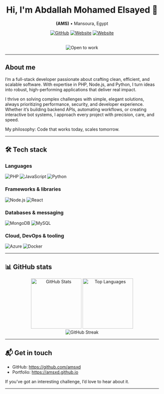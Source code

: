 <div align="center">
  <h1>Hi, I'm <span title="Your name">Abdallah Mohamed Elsayed</span> 👋</h1>
  <p><strong>(AMS)</strong> • Mansoura, Egypt</p>

  <!-- Quick contact badges -->
  <a href="https://github.com/amsxd" target="_blank"><img alt="GitHub" src="https://img.shields.io/badge/GitHub-Follow-181717?style=for-the-badge&logo=github&logoColor=white"></a>
  <a href="https://amsxd.github.io" target="_blank"><img alt="Website" src="https://img.shields.io/badge/Website-Visit-4B9CE2?style=for-the-badge&logo=vercel&logoColor=white"></a>
  <a href="https://discord.com/users/404014131063160843" target="_blank"><img alt="Website" src="https://img.shields.io/badge/Discord-Add-7289da?style=for-the-badge&logo=discord&logoColor=white"></a>

  <br/>
  <img src="https://img.shields.io/badge/Open%20to-Collaboration%20%7C%20Freelance%20%7C%20Full--time-7c3aed?style=flat-square" alt="Open to work" />

</div>

---

## About me
I’m a full-stack developer passionate about crafting clean, efficient, and scalable software.
With expertise in PHP, Node.js, and Python, I turn ideas into robust, high-performing applications that deliver real impact.

I thrive on solving complex challenges with simple, elegant solutions, always prioritizing performance, security, and developer experience. Whether it’s building backend APIs, automating workflows, or creating interactive bot systems, I approach every project with precision, care, and speed.

My philosophy: Code that works today, scales tomorrow.


---

## 🛠️ Tech stack

<!-- Grouped by category; keep only what’s relevant and add your own -->

### Languages

![PHP](https://img.shields.io/badge/Php-7289da?logo=php&logoColor=white&style=for-the-badge)
![JavaScript](https://img.shields.io/badge/JavaScript-F7DF1E?logo=javascript&logoColor=000&style=for-the-badge)
![Python](https://img.shields.io/badge/Python-3776AB?logo=python&logoColor=white&style=for-the-badge)

### Frameworks & libraries

![Node.js](https://img.shields.io/badge/Node.js-339933?logo=node.js&logoColor=white&style=for-the-badge)
![React](https://img.shields.io/badge/React-61DAFB?logo=react&logoColor=000&style=for-the-badge)

### Databases & messaging

![MongoDB](https://img.shields.io/badge/MongoDB-47A248?logo=mongodb&logoColor=white&style=for-the-badge)
![MySQL](https://img.shields.io/badge/Mysql-00758F?logo=Mysql&logoColor=white&style=for-the-badge)

### Cloud, DevOps & tooling

![Azure](https://img.shields.io/badge/Azure-0078D4?logo=microsoftazure&logoColor=white&style=for-the-badge)
![Docker](https://img.shields.io/badge/Docker-2496ED?logo=docker&logoColor=white&style=for-the-badge)

---

## 📊 GitHub stats

<div align="center">

  <!-- Classic stats -->
  <img alt="GitHub Stats" height="165" src="https://github-readme-stats.vercel.app/api?username=amsxd&show_icons=true&theme=radical&hide_border=true" />
  <img alt="Top Languages" height="165" src="https://github-readme-stats.vercel.app/api/top-langs/?username=amsxd&layout=compact&theme=radical&hide_border=true" />

  <br/>

  <!-- Streak stats -->
  <img alt="GitHub Streak" src="https://streak-stats.demolab.com?user=amsxd&theme=radical&hide_border=true" />

</div>

---

## 📬 Get in touch

- GitHub: https://github.com/amsxd
- Portfolio: https://amsxd.github.io

If you’ve got an interesting challenge, I’d love to hear about it.

---
